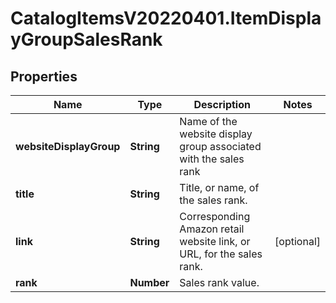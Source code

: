 # CatalogItemsV20220401.ItemDisplayGroupSalesRank

## Properties
Name | Type | Description | Notes
------------ | ------------- | ------------- | -------------
**websiteDisplayGroup** | **String** | Name of the website display group associated with the sales rank | 
**title** | **String** | Title, or name, of the sales rank. | 
**link** | **String** | Corresponding Amazon retail website link, or URL, for the sales rank. | [optional] 
**rank** | **Number** | Sales rank value. | 


